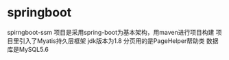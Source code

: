 # springboot
spirngboot-ssm
项目是采用spring-boot为基本架构，用maven进行项目构建
项目里引入了Myatis持久层框架
jdk版本为1.8
分页用的是PageHelper帮助类
数据库是MySQL5.6

